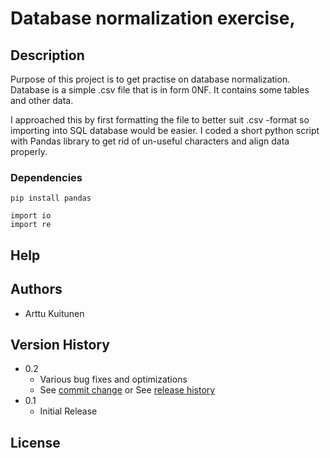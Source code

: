# Database normalization exercise,
## Description
Purpose of this project is to get practise on database normalization. Database is a simple .csv file that is in form 0NF. 
It contains some tables and other data. 

I approached this by first formatting the file to better suit .csv -format so importing into SQL database would be easier.
I coded a short python script with Pandas library to get rid of un-useful characters and align data properly. 

### Dependencies

```
pip install pandas 

import io
import re
```

## Help

## Authors

* Arttu Kuitunen

## Version History

* 0.2
    * Various bug fixes and optimizations
    * See [commit change]() or See [release history]()
* 0.1
    * Initial Release

## License
